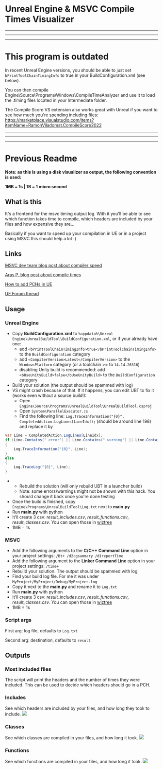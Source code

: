 # Unreal Engine & MSVC Compile Times Visualizer


------------------------------------------------------------

------------------------------------------------------------

------------------------------------------------------------

# **This program is outdated**

In recent Unreal Engine versions, you should be able to just set `bPrintToolChainTimingInfo` to true in your BuildConfiguration.xml (see below).

You can then compile Engine\Source\Programs\Windows\CompileTimeAnalyzer and use it to load the .timing files located in your Intermediate folder. 

The Compile Score VS extension also works great with Unreal if you want to see how much you're spending including files: https://marketplace.visualstudio.com/items?itemName=RamonViladomat.CompileScore2022

------------------------------------------------------------

------------------------------------------------------------

------------------------------------------------------------

# Previous Readme

**Note: as this is using a disk visualizer as output, the following convention is used:**

**1MB = 1s | 1B = 1 micro second**

## What is this
It's a frontend for the msvc timing output log. With it you'll be able to see which function takes time to compile, which headers are included by your files and how expensive they are...

Basically if you want to speed up your compilation in UE or in a project using MSVC this should help a lot :)

## Links

[MSVC dev team blog post about compiler speed](https://blogs.msdn.microsoft.com/vcblog/2018/01/04/visual-studio-2017-throughput-improvements-and-advice/)

[Aras P. blog post about compile times](http://aras-p.info/blog/2019/01/12/Investigating-compile-times-and-Clang-ftime-report/)

[How to add PCHs in UE](http://kantandev.com/articles/ue4-includes-precompiled-headers-and-iwyu-include-what-you-use)

[UE Forum thread](https://forums.unrealengine.com/community/community-content-tools-and-tutorials/1572444-c-compile-times-visualizer)

## Usage

### Unreal Engine

* Copy **BuildConfiguration.xml** to `%appdata%\Unreal Engine\UnrealBuildTool\BuildConfiguration.xml`, or if your already have one:
    * add `<bPrintToolChainTimingInfo>true</bPrintToolChainTimingInfo>` to the `BuildConfiguration` category
    * add `<CompilerVersion>Latest</CompilerVersion>` to the `WindowsPlatform` category (or a toolchain >= to `14.14.26316`)
    * disabling Unity build is recommended: add `<bUseUnityBuild>false</bUseUnityBuild>` to the `BuildConfiguration` category
* Build your solution (the output should be spammed with log)
* VS might crash because of that. If it happens, you can edit UBT to fix it (works even without a source build!):
  * Open `Engine\Source\Programs\UnrealBuildTool\UnrealBuildTool.csproj`
  * Open `System\ParallelExecutor.cs`
  * Find the following line: `Log.TraceInformation("{0}", CompletedAction.LogLines[LineIdx]);` (should be around line 198) and replace it by
```c#
var Line = CompletedAction.LogLines[LineIdx];
if (Line.Contains(" error") || Line.Contains(" warning") || Line.Contains(" note"))
{
    Log.TraceInformation("{0}", Line);
}
else
{
    Log.TraceLog("{0}", Line);
}
```
*
  * Rebuild the solution (will only rebuild UBT in a launcher build)
  * Note: some errors/warnings might not be shown with this hack. You should change it back once you're done testing 
* Once the build is finished, copy `Engine\Programs\UnrealBuildTool\Log.txt` next to **main.py**
* Run **main.py** with python
* It'll create 3 csv: *result_includes.csv*, *result_functions.csv*, *result_classes.csv*. You can open those in [wiztree](https://antibody-software.com/web/software/software/wiztree-finds-the-files-and-folders-using-the-most-disk-space-on-your-hard-drive/)
* 1MB = 1s

### MSVC

* Add the following arguments to the **C/C++ Command Line** option in your project settings: `/Bt+ /d2cgsummary /d1reportTime`
* Add the following argument to the **Linker Command Line** option in your project settings: `/time+`
* Rebuild your solution. The output should be spammed with log
* Find your build log file. For me it was under `MyProject/MyProject/Debug/MyProject.log`
* Copy it next to the **main.py** and rename it to `Log.txt`
* Run **main.py** with python
* It'll create 3 csv: *result_includes.csv*, *result_functions.csv*, *result_classes.csv*. You can open those in [wiztree](https://antibody-software.com/web/software/software/wiztree-finds-the-files-and-folders-using-the-most-disk-space-on-your-hard-drive/)
* 1MB = 1s

### Script args

First arg: log file, defaults to `Log.txt`

Second arg: destination, defaults to `result`

## Outputs

### Most included files

The script will print the headers and the number of times they were included. This can be used to decide which headers should go in a PCH.

### Includes
See which headers are included by your files, and how long they took to include.
![](https://i.imgur.com/XtHL6Ze.png)

### Classes
See which classes are compiled in your files, and how long it took.
![](https://i.imgur.com/oPjaMpt.png)

### Functions
See which functions are compiled in your files, and how long it took.
![](https://i.imgur.com/ICrtPfJ.png)
